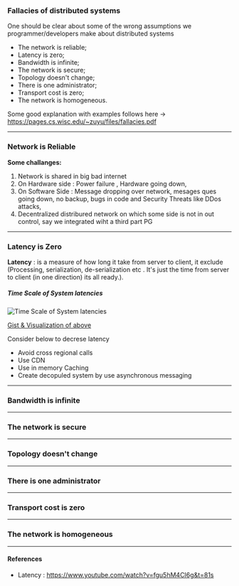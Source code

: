 

### Fallacies of distributed systems

One should be clear about some of the wrong assumptions we programmer/developers make about distributed systems

* The network is reliable;
* Latency is zero;
* Bandwidth is infinite;
* The network is secure;
* Topology doesn't change;
* There is one administrator;
* Transport cost is zero;
* The network is homogeneous.

Some good explanation with examples follows here -> https://pages.cs.wisc.edu/~zuyu/files/fallacies.pdf

---

### Network is Reliable

**Some challanges:**
1. Network is shared in big bad internet
2. On Hardware side : Power failure , Hardware going down, 
3. On Software Side : Message dropping over network, mesages ques going down, no backup, bugs in code
	   and Security Threats like DDos attacks, 
4. Decentralized distribured network on which some side is not in out control, say we integrated wiht a third part PG


---

### Latency is Zero

**Latency**	: is a measure of how long it take from server to client, it exclude (Processing, serialization, de-serialization etc . It's just the time from server to client (in one direction) its all ready.).


##### Time Scale of System latencies

![Time Scale of System latencies](https://pbs.twimg.com/media/BmBr2mwCIAAhJo1?format=png&name=medium)

[Gist & Visualization of above](http://gist.github.com/f48b7279a8fde3341b159aee47fefc75 "Gist & visualization")
 

Consider below to decrese latency
* Avoid cross regional calls 
* Use CDN
* Use in memory Caching
* Create decopuled system by use asynchronous messaging 

---

### Bandwidth is infinite

---

### The network is secure

---

### Topology doesn't change

---

### There is one administrator

---

### Transport cost is zero

---
### The network is homogeneous

---
#### References

* Latency : https://www.youtube.com/watch?v=fgu5hM4CI6g&t=81s
